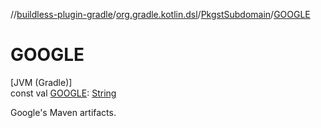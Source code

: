 //[buildless-plugin-gradle](../../../index.md)/[org.gradle.kotlin.dsl](../index.md)/[PkgstSubdomain](index.md)/[GOOGLE](-g-o-o-g-l-e.md)

# GOOGLE

[JVM (Gradle)]\
const val [GOOGLE](-g-o-o-g-l-e.md): [String](https://kotlinlang.org/api/latest/jvm/stdlib/kotlin/-string/index.html)

Google's Maven artifacts.
